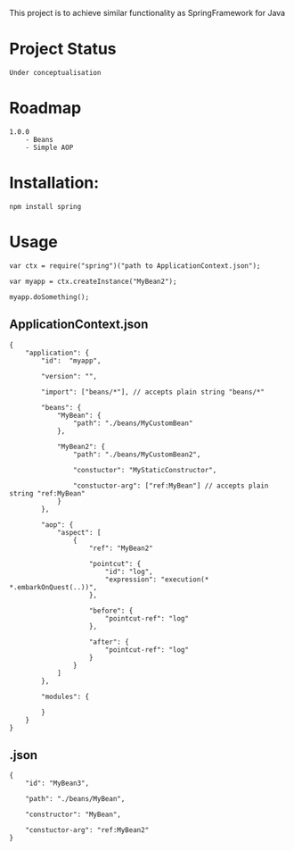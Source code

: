 This project is to achieve similar functionality as SpringFramework for Java

# Project Status

	Under conceptualisation

# Roadmap

	1.0.0
		- Beans
		- Simple AOP

# Installation:

	npm install spring

# Usage

	var ctx = require("spring")("path to ApplicationContext.json");

	var myapp = ctx.createInstance("MyBean2");

	myapp.doSomething();

## ApplicationContext.json

	{
		"application": {
			"id":  "myapp",

			"version": "",

			"import": ["beans/*"], // accepts plain string "beans/*"

			"beans": {
				"MyBean": {
					"path": "./beans/MyCustomBean"
				},

				"MyBean2": {
					"path": "./beans/MyCustomBean2",

					"constuctor": "MyStaticConstructor",

					"constuctor-arg": ["ref:MyBean"] // accepts plain string "ref:MyBean"
				}
			},

			"aop": {
				"aspect": [
					{
						"ref": "MyBean2"

						"pointcut": {
							"id": "log",
							"expression": "execution(* *.embarkOnQuest(..))",
						},

						"before": {
							"pointcut-ref": "log"
						},

						"after": {
							"pointcut-ref": "log"
						}
					}
				]
			},

			"modules": {

			}
		}
	}

## <Bean File>.json

	{
		"id": "MyBean3",

		"path": "./beans/MyBean",

		"constructor": "MyBean",

		"constuctor-arg": "ref:MyBean2"
	}